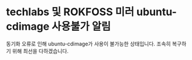 # techlabs 및 ROKFOSS 미러 ubuntu-cdimage 사용불가 알림

동기화 오류로 인해 ubuntu-cdimage가 사용이 불가능한 상태입니다. 조속히 복구하기 위해 최선을 다하겠습니다.
